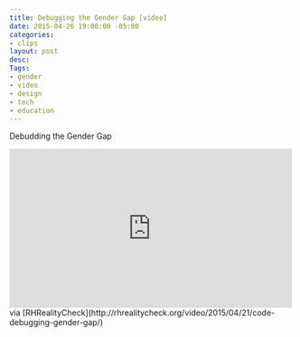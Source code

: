 ```yaml
---
title: Debugging the Gender Gap [video]
date: 2015-04-26 19:00:00 -05:00
categories:
- clips
layout: post
desc: 
Tags:
- gender
- video
- design
- tech
- education
---
```


Debudding the Gender Gap

<iframe src="https://player.vimeo.com/video/123004482" width="500" height="281" frameborder="0" webkitallowfullscreen mozallowfullscreen allowfullscreen></iframe>
via [RHRealityCheck](http://rhrealitycheck.org/video/2015/04/21/code-debugging-gender-gap/)
